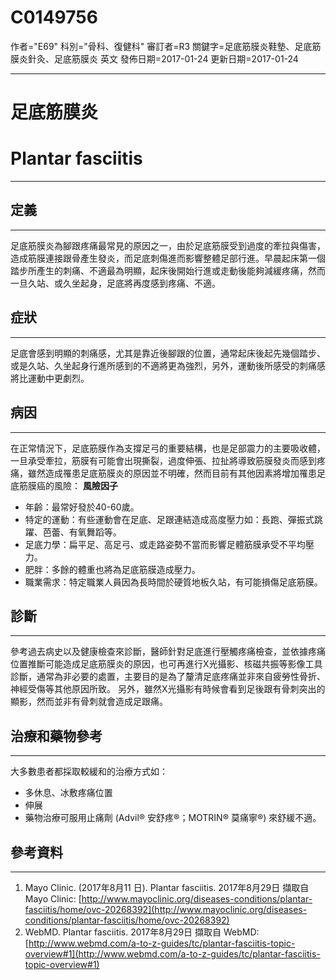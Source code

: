 # C0149756
作者="E69"
科別="骨科、復健科"
審訂者=R3
關鍵字=足底筋膜炎鞋墊、足底筋膜炎針灸、足底筋膜炎 英文
發佈日期=2017-01-24
更新日期=2017-01-24

----------
# 足底筋膜炎
# Plantar fasciitis
----------
## 定義
----------

足底筋膜炎為腳跟疼痛最常見的原因之一，由於足底筋膜受到過度的牽拉與傷害，造成筋膜連接跟骨產生發炎，而足底刺傷進而影響整體足部行進。早晨起床第一個踏步所產生的刺痛、不適最為明顯，起床後開始行進或走動後能夠減緩疼痛，然而一旦久站、或久坐起身，足底將再度感到疼痛、不適。

## 症狀
----------

足底會感到明顯的刺痛感，尤其是靠近後腳跟的位置，通常起床後起先幾個踏步、或是久站、久坐起身行進所感到的不適將更為強烈，另外，運動後所感受的刺痛感將比運動中更劇烈。

## 病因
----------

在正常情況下，足底筋膜作為支撐足弓的重要結構，也是足部震力的主要吸收體，一旦承受牽拉，筋膜有可能會出現撕裂，過度伸張、拉扯將導致筋膜發炎而感到疼痛，雖然造成罹患足底筋膜炎的原因並不明確，然而目前有其他因素將增加罹患足底筋膜癌的風險：
**風險因子**

- 年齡：最常好發於40-60歲。
- 特定的運動：有些運動會在足底、足跟連結造成高度壓力如：長跑、彈振式跳躍、芭蕾、有氧舞蹈等。
- 足底力學：扁平足、高足弓、或走路姿勢不當而影響足體筋膜承受不平均壓力。
- 肥胖：多餘的體重也將為足底筋膜造成壓力。
- 職業需求：特定職業人員因為長時間於硬質地板久站，有可能損傷足底筋膜。
## 診斷
----------

參考過去病史以及健康檢查來診斷，醫師針對足底進行壓觸疼痛檢查，並依據疼痛位置推斷可能造成足底筋膜炎的原因，也可再進行X光攝影、核磁共振等影像工具診斷，通常為非必要的處置，主要目的是為了釐清足底疼痛並非來自疲勞性骨折、神經受傷等其他原因所致。
另外，雖然X光攝影有時候會看到足後跟有骨刺突出的顯影，然而並非有骨刺就會造成足跟痛。

## 治療和藥物參考
----------

大多數患者都採取較緩和的治療方式如：

- 多休息、冰敷疼痛位置
- 伸展
- 藥物治療可服用止痛劑 (Advil® 安舒疼®；MOTRIN® 莫痛寧®) 來舒緩不適。


## 參考資料
----------
1. Mayo Clinic. (2017年8月11 日). Plantar fasciitis. 2017年8月29日 擷取自 Mayo Clinic: [http://www.mayoclinic.org/diseases-conditions/plantar-fasciitis/home/ovc-20268392](http://www.mayoclinic.org/diseases-conditions/plantar-fasciitis/home/ovc-20268392)
2. WebMD. Plantar fasciitis. 2017年8月29日 擷取自 WebMD: [http://www.webmd.com/a-to-z-guides/tc/plantar-fasciitis-topic-overview#1](http://www.webmd.com/a-to-z-guides/tc/plantar-fasciitis-topic-overview#1)

